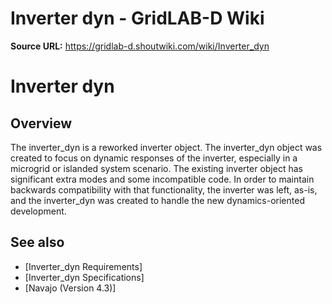 # Inverter dyn - GridLAB-D Wiki

**Source URL:** https://gridlab-d.shoutwiki.com/wiki/Inverter_dyn
# Inverter dyn

## Overview

The inverter_dyn is a reworked inverter object. The inverter_dyn object was created to focus on dynamic responses of the inverter, especially in a microgrid or islanded system scenario. The existing inverter object has significant extra modes and some incompatible code. In order to maintain backwards compatibility with that functionality, the inverter was left, as-is, and the inverter_dyn was created to handle the new dynamics-oriented development. 

## See also

  * [Inverter_dyn Requirements]
  * [Inverter_dyn Specifications]
  * [Navajo (Version 4.3)]
